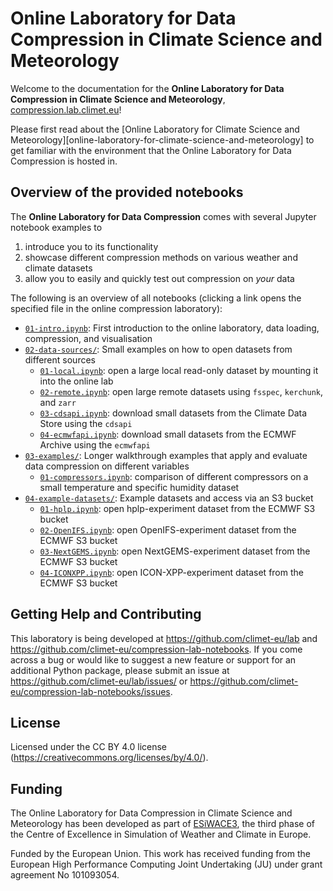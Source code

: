 # Online Laboratory for Data Compression in Climate Science and Meteorology

Welcome to the documentation for the **Online Laboratory for Data Compression in Climate Science and Meteorology**, [compression.lab.climet.eu](https://compression.lab.climet.eu)!

Please first read about the [Online Laboratory for Climate Science and Meteorology][online-laboratory-for-climate-science-and-meteorology] to get familiar with the environment that the Online Laboratory for Data Compression is hosted in.

## Overview of the provided notebooks

The **Online Laboratory for Data Compression** comes with several Jupyter notebook examples to

1. introduce you to its functionality
2. showcase different compression methods on various weather and climate datasets
3. allow you to easily and quickly test out compression on *your* data

The following is an overview of all notebooks (clicking a link opens the specified file in the online compression laboratory):

- [`01-intro.ipynb`](https://compression.lab.climet.eu/v0.3/01-intro.ipynb): First introduction to the online laboratory, data loading, compression, and visualisation
- [`02-data-sources/`](https://compression.lab.climet.eu/v0.3/02-data-sources/README.md): Small examples on how to open datasets from different sources
    - [`01-local.ipynb`](https://compression.lab.climet.eu/v0.3/02-data-sources/01-local.ipynb): open a large local read-only dataset by mounting it into the online lab
    - [`02-remote.ipynb`](https://compression.lab.climet.eu/v0.3/02-data-sources/02-remote.ipynb): open large remote datasets using `fsspec`, `kerchunk`, and `zarr`
    - [`03-cdsapi.ipynb`](https://compression.lab.climet.eu/v0.3/02-data-sources/03-cdsapi.ipynb): download small datasets from the Climate Data Store using the `cdsapi`
    - [`04-ecmwfapi.ipynb`](https://compression.lab.climet.eu/v0.3/02-data-sources/04-ecmwfapi.ipynb): download small datasets from the ECMWF Archive using the `ecmwfapi`
- [`03-examples/`](https://compression.lab.climet.eu/v0.3/03-examples/README.md): Longer walkthrough examples that apply and evaluate data compression on different variables
    - [`01-compressors.ipynb`](https://compression.lab.climet.eu/v0.3/03-examples/01-compressors.ipynb): comparison of different compressors on a small temperature and specific humidity dataset
- [`04-example-datasets/`](https://compression.lab.climet.eu/v0.3/04-example-datasets/README.md): Example datasets and access via an S3 bucket
    - [`01-hplp.ipynb`](https://compression.lab.climet.eu/v0.3/04-example-datasets/01-hplp.ipynb): open hplp-experiment dataset from the ECMWF S3 bucket
    - [`02-OpenIFS.ipynb`](https://compression.lab.climet.eu/v0.3/04-example-datasets/02-OpenIFS.ipynb): open OpenIFS-experiment dataset from the ECMWF S3 bucket
    - [`03-NextGEMS.ipynb`](https://compression.lab.climet.eu/v0.3/04-example-datasets/03-NextGEMS.ipynb): open NextGEMS-experiment dataset from the ECMWF S3 bucket
    - [`04-ICONXPP.ipynb`](https://compression.lab.climet.eu/v0.3/04-example-datasets/04-ICONXPP.ipynb): open ICON-XPP-experiment dataset from the ECMWF S3 bucket


## Getting Help and Contributing

This laboratory is being developed at <https://github.com/climet-eu/lab> and <https://github.com/climet-eu/compression-lab-notebooks>. If you come across a bug or would like to suggest a new feature or support for an additional Python package, please submit an issue at <https://github.com/climet-eu/lab/issues/> or <https://github.com/climet-eu/compression-lab-notebooks/issues>.


## License

Licensed under the CC BY 4.0 license (<https://creativecommons.org/licenses/by/4.0/>).


## Funding

The Online Laboratory for Data Compression in Climate Science and Meteorology has been developed as part of [ESiWACE3](https://www.esiwace.eu), the third phase of the Centre of Excellence in Simulation of Weather and Climate in Europe.

Funded by the European Union. This work has received funding from the European High Performance Computing Joint Undertaking (JU) under grant agreement No 101093054.
